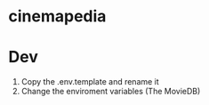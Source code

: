 # cinemapedia


# Dev

1. Copy the .env.template and rename it
2. Change the enviroment variables (The MovieDB)